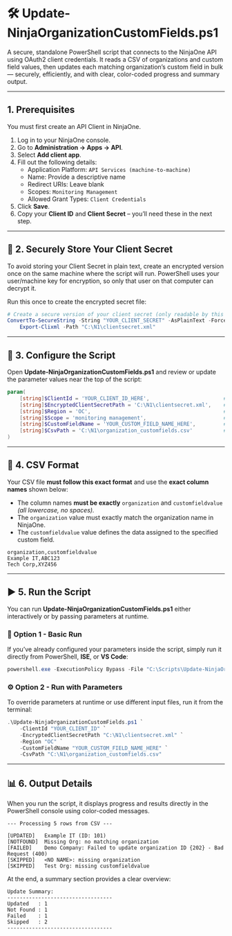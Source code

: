 # 🛠️ Update-NinjaOrganizationCustomFields.ps1
A secure, standalone PowerShell script that connects to the NinjaOne API using OAuth2 client credentials.
It reads a CSV of organizations and custom field values, then updates each matching organization’s custom field in bulk — securely, efficiently, and with clear, color-coded progress and summary output.

---

## 1. Prerequisites

You must first create an API Client in NinjaOne.

1. Log in to your NinjaOne console.  
2. Go to **Administration → Apps → API**.  
3. Select **Add client app**.  
4. Fill out the following details:  
   - Application Platform: `API Services (machine-to-machine)`
   - Name: Provide a descriptive name  
   - Redirect URIs: Leave blank  
   - Scopes: `Monitoring Management`  
   - Allowed Grant Types: `Client Credentials`  
5. Click **Save**.  
6. Copy your **Client ID** and **Client Secret** – you’ll need these in the next step.
---
## 🔐 2. Securely Store Your Client Secret

To avoid storing your Client Secret in plain text, create an encrypted version once on the same machine where the script will run. PowerShell uses your user/machine key for encryption, so only that user on that computer can decrypt it.

Run this once to create the encrypted secret file:

```powershell
# Create a secure version of your client secret (only readable by this user)
ConvertTo-SecureString -String "YOUR_CLIENT_SECRET" -AsPlainText -Force |
    Export-Clixml -Path "C:\N1\clientsecret.xml"
```
---
## 🧩 3. Configure the Script

Open **Update-NinjaOrganizationCustomFields.ps1** and review or update the parameter values near the top of the script:

```powershell
param(
    [string]$ClientId = 'YOUR_CLIENT_ID_HERE',                        # NinjaOne API Client ID (Administration > Apps > API)
    [string]$EncryptedClientSecretPath = 'C:\N1\clientsecret.xml',    # Full path to your encrypted client secret (.xml)
    [string]$Region = 'OC',                                           # NinjaOne region (e.g. OC, US2, EU, CA, APP, FED)
    [string]$Scope = 'monitoring management',                         # Required OAuth2 scopes for API access
    [string]$CustomFieldName = 'YOUR_CUSTOM_FIELD_NAME_HERE',         # The custom field name to update — must match exactly as it appears in NinjaOne (case-sensitive)
    [string]$CsvPath = 'C:\N1\organization_customfields.csv'          # Path to your CSV input file (must include: organization,customfieldvalue)
)
```
---
## 📄 4. CSV Format

Your CSV file **must follow this exact format** and use the **exact column names** shown below:
- The column names **must be exactly** `organization` and `customfieldvalue` *(all lowercase, no spaces).*  
- The `organization` value must exactly match the organization name in NinjaOne.  
- The `customfieldvalue` value defines the data assigned to the specified custom field.
```csv
organization,customfieldvalue
Example IT,ABC123
Tech Corp,XYZ456
```
---
## ▶️ 5. Run the Script

You can run **Update-NinjaOrganizationCustomFields.ps1** either interactively or by passing parameters at runtime.

### 🧠 Option 1 - Basic Run
If you’ve already configured your parameters inside the script, simply run it directly from PowerShell, **ISE**, or **VS Code**:
```powershell
powershell.exe -ExecutionPolicy Bypass -File "C:\Scripts\Update-NinjaOrganizationCustomFields.ps1"
```

### ⚙️ Option 2 - Run with Parameters
To override parameters at runtime or use different input files, run it from the terminal:
```powershell
.\Update-NinjaOrganizationCustomFields.ps1 `
    -ClientId "YOUR_CLIENT_ID" `
    -EncryptedClientSecretPath "C:\N1\clientsecret.xml" `
    -Region "OC" `
    -CustomFieldName "YOUR_CUSTOM_FIELD_NAME_HERE" `
    -CsvPath "C:\N1\organization_customfields.csv"
```
---
## 📊 6. Output Details

When you run the script, it displays progress and results directly in the PowerShell console using color-coded messages.

```text
--- Processing 5 rows from CSV ---

[UPDATED]   Example IT (ID: 101)
[NOTFOUND]  Missing Org: no matching organization
[FAILED]    Demo Company: Failed to update organization ID {202} - Bad Request (400)
[SKIPPED]   <NO NAME>: missing organization
[SKIPPED]   Test Org: missing customfieldvalue
```

At the end, a summary section provides a clear overview:

```text
Update Summary:
----------------------------------
Updated   : 1
Not Found : 1
Failed    : 1
Skipped   : 2
----------------------------------
```
